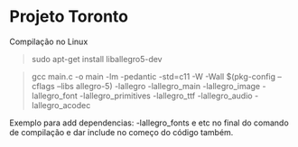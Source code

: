 # Projeto Toronto

Compilação no Linux

>sudo apt-get install liballegro5-dev

>gcc main.c -o main -lm -pedantic -std=c11 -W -Wall $(pkg-config –cflags –libs allegro-5) -lallegro -lallegro_main -lallegro_image -lallegro_font -lallegro_primitives -lallegro_ttf -lallegro_audio -lallegro_acodec


Exemplo para add dependencias: -lallegro_fonts e etc no final do comando de compilação e dar include no começo do código também.
